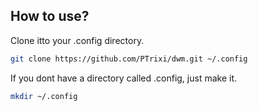 ## How to use?
Clone itto your .config directory.
```bash
git clone https://github.com/PTrixi/dwm.git ~/.config
```
If you dont have a directory called .config, just make it.
```bash
mkdir ~/.config
```
